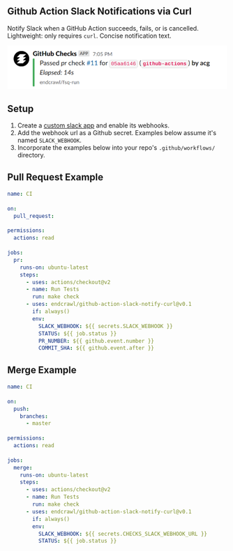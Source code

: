 ## Github Action Slack Notifications via Curl

Notify Slack when a GitHub Action succeeds, fails, or is cancelled. Lightweight: only requires `curl`. Concise notification text.

![Example Slack Notification on Success](./example-slack-notification-success.png)

## Setup

1. Create a [custom slack app](https://api.slack.com/apps?new_app=1) and enable its webhooks.
2. Add the webhook url as a Github secret. Examples below assume it's named `SLACK_WEBHOOK`.
3. Incorporate the examples below into your repo's `.github/workflows/` directory.

## Pull Request Example

```yaml
name: CI

on:
  pull_request:

permissions:
  actions: read

jobs:
  pr:
    runs-on: ubuntu-latest
    steps:
      - uses: actions/checkout@v2
      - name: Run Tests
        run: make check
      - uses: endcrawl/github-action-slack-notify-curl@v0.1
        if: always()
        env:
          SLACK_WEBHOOK: ${{ secrets.SLACK_WEBHOOK }}
          STATUS: ${{ job.status }}
          PR_NUMBER: ${{ github.event.number }}
          COMMIT_SHA: ${{ github.event.after }}
```

## Merge Example

```yaml
name: CI

on:
  push:
    branches:
      - master

permissions:
  actions: read

jobs:
  merge:
    runs-on: ubuntu-latest
    steps:
      - uses: actions/checkout@v2
      - name: Run Tests
        run: make check
      - uses: endcrawl/github-action-slack-notify-curl@v0.1
        if: always()
        env:
          SLACK_WEBHOOK: ${{ secrets.CHECKS_SLACK_WEBHOOK_URL }}
          STATUS: ${{ job.status }}
```
